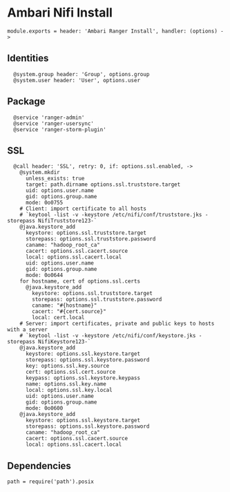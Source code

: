 
# Ambari Nifi Install

    module.exports = header: 'Ambari Ranger Install', handler: (options) ->

## Identities

      @system.group header: 'Group', options.group
      @system.user header: 'User', options.user

## Package

      @service 'ranger-admin'
      @service 'ranger-usersync'
      @service 'ranger-storm-plugin'

## SSL

      @call header: 'SSL', retry: 0, if: options.ssl.enabled, ->
        @system.mkdir
          unless_exists: true
          target: path.dirname options.ssl.truststore.target
          uid: options.user.name
          gid: options.group.name
          mode: 0o0755
        # Client: import certificate to all hosts
        # `keytool -list -v -keystore /etc/nifi/conf/truststore.jks -storepass NifiTruststore123-`
        @java.keystore_add
          keystore: options.ssl.truststore.target
          storepass: options.ssl.truststore.password
          caname: "hadoop_root_ca"
          cacert: options.ssl.cacert.source
          local: options.ssl.cacert.local
          uid: options.user.name
          gid: options.group.name
          mode: 0o0644
        for hostname, cert of options.ssl.certs
          @java.keystore_add
            keystore: options.ssl.truststore.target
            storepass: options.ssl.truststore.password
            caname: "#{hostname}"
            cacert: "#{cert.source}"
            local: cert.local
        # Server: import certificates, private and public keys to hosts with a server
        # `keytool -list -v -keystore /etc/nifi/conf/keystore.jks -storepass NifiKeystore123-`
        @java.keystore_add
          keystore: options.ssl.keystore.target
          storepass: options.ssl.keystore.password
          key: options.ssl.key.source
          cert: options.ssl.cert.source
          keypass: options.ssl.keystore.keypass
          name: options.ssl.key.name
          local: options.ssl.key.local
          uid: options.user.name
          gid: options.group.name
          mode: 0o0600
        @java.keystore_add
          keystore: options.ssl.keystore.target
          storepass: options.ssl.keystore.password
          caname: "hadoop_root_ca"
          cacert: options.ssl.cacert.source
          local: options.ssl.cacert.local

## Dependencies

    path = require('path').posix
